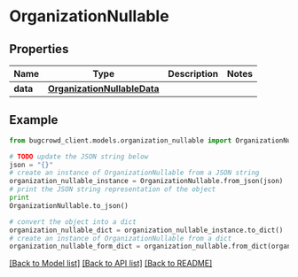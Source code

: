 # OrganizationNullable


## Properties

Name | Type | Description | Notes
------------ | ------------- | ------------- | -------------
**data** | [**OrganizationNullableData**](OrganizationNullableData.md) |  | 

## Example

```python
from bugcrowd_client.models.organization_nullable import OrganizationNullable

# TODO update the JSON string below
json = "{}"
# create an instance of OrganizationNullable from a JSON string
organization_nullable_instance = OrganizationNullable.from_json(json)
# print the JSON string representation of the object
print
OrganizationNullable.to_json()

# convert the object into a dict
organization_nullable_dict = organization_nullable_instance.to_dict()
# create an instance of OrganizationNullable from a dict
organization_nullable_form_dict = organization_nullable.from_dict(organization_nullable_dict)
```
[[Back to Model list]](../README.md#documentation-for-models) [[Back to API list]](../README.md#documentation-for-api-endpoints) [[Back to README]](../README.md)


